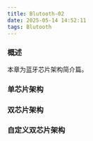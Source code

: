 ```yaml
---
title: Blutooth-02
date: 2025-05-14 14:52:11
tags: Blutooth
---
```


### 概述
本章为蓝牙芯片架构简介篇。


### 单芯片架构



### 双芯片架构


### 自定义双芯片架构






